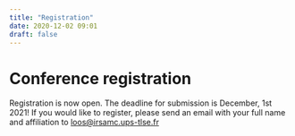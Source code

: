 ```yaml
---
title: "Registration"
date: 2020-12-02 09:01
draft: false
---
```


# Conference registration

Registration is now open. The deadline for submission is December, 1st 2021!
If you would like to register, please send an email with your full name and affiliation to loos@irsamc.ups-tlse.fr


